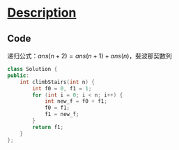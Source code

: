 # [Description](https://leetcode.cn/problems/climbing-stairs/description/)

## Code

递归公式：$ans(n + 2) = ans(n + 1) + ans(n)$，斐波那契数列

```cpp
class Solution {
public:
    int climbStairs(int n) {
        int f0 = 0, f1 = 1;
        for (int i = 0; i < n; i++) {
            int new_f = f0 + f1;
            f0 = f1;
            f1 = new_f;
        }
        return f1;
    }
};
```
